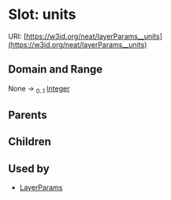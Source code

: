 
# Slot: units




URI: [https://w3id.org/neat/layerParams__units](https://w3id.org/neat/layerParams__units)


## Domain and Range

None &#8594;  <sub>0..1</sub> [Integer](types/Integer.md)

## Parents


## Children


## Used by

 * [LayerParams](LayerParams.md)

